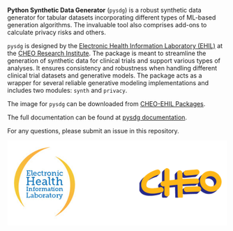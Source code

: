 **Python Synthetic Data Generator** (`pysdg`) is a robust synthetic data generator for tabular datasets incorporating different types of ML-based generation algorithms. The invaluable tool also comprises add-ons to calculate privacy risks and others.

`pysdg` is designed by the [Electronic Health Information Laboratory (EHIL)](https://www.ehealthinformation.ca/) at the [CHEO Research Institute](https://www.cheori.org/). The package is meant to streamline the generation of synthetic data for clinical trials and support various types of analyses. It ensures consistency and robustness when handling different clinical trial datasets and generative models. The package acts as a wrapper for several reliable generative modeling implementations and includes two modules: `synth` and `privacy`.

The image for `pysdg` can be downloaded from [CHEO-EHIL Packages](https://github.com/orgs/CHEO-EHIL/packages).

The full documentation can be found at [pysdg documentation](https://cheo-ehil.github.io/pysdg-releases/).

For any questions, please submit an issue in this repository.

<p align="center">
  <img alt="EHIL-CHEO Logos" src="docs/images/ehil_cheo.png" width="600" style="margin-right: 40px;">
</p>
